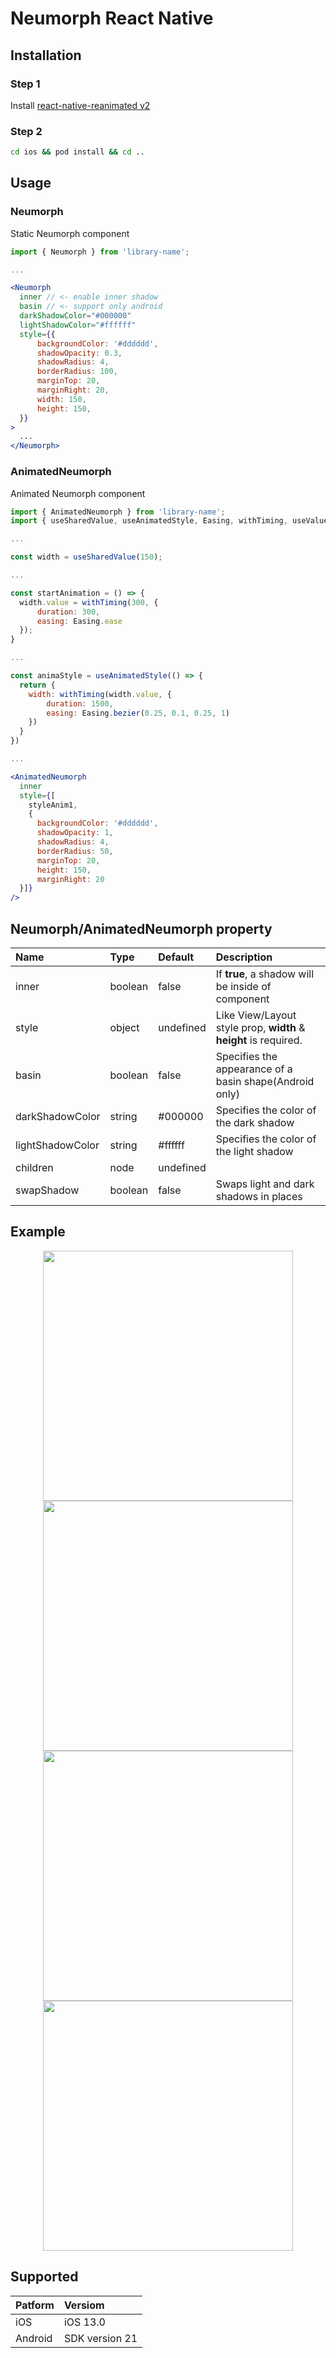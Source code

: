 # Neumorph React Native

## Installation

### Step 1
Install <a href="https://docs.swmansion.com/react-native-reanimated/docs/installation" target="_blank">react-native-reanimated v2</a>

### Step 2

```bash 
cd ios && pod install && cd ..
```

## Usage

### Neumorph
Static Neumorph component
```jsx
import { Neumorph } from 'library-name';

...

<Neumorph
  inner // <- enable inner shadow
  basin // <- support only android
  darkShadowColor="#000000"
  lightShadowColor="#ffffff"
  style={{
      backgroundColor: '#dddddd',
      shadowOpacity: 0.3,
      shadowRadius: 4,
      borderRadius: 100,
      marginTop: 20,
      marginRight: 20,
      width: 150,
      height: 150,
  }}
>
  ...
</Neumorph>
```

### AnimatedNeumorph
Animated Neumorph component
```jsx
import { AnimatedNeumorph } from 'library-name';
import { useSharedValue, useAnimatedStyle, Easing, withTiming, useValue } from 'react-native-reanimated';

...

const width = useSharedValue(150);

...

const startAnimation = () => {
  width.value = withTiming(300, {
      duration: 300,
      easing: Easing.ease
  });
}

...

const animaStyle = useAnimatedStyle(() => {
  return {
    width: withTiming(width.value, {
        duration: 1500,
        easing: Easing.bezier(0.25, 0.1, 0.25, 1)
    })
  }
})

...

<AnimatedNeumorph
  inner
  style={[
    styleAnim1,
    { 
      backgroundColor: '#dddddd',
      shadowOpacity: 1,
      shadowRadius: 4,
      borderRadius: 50,
      marginTop: 20,
      height: 150,
      marginRight: 20
  }]}
/>
```

## Neumorph/AnimatedNeumorph property
Name | Type | Default | Description
:--- | :--- | :--- | :---
inner | boolean | false | 	If **true**, a shadow will be inside of component
style | object | undefined | Like View/Layout style prop, **width** & **height** is required. 
basin | boolean | false | Specifies the appearance of a basin shape(Android only)
darkShadowColor | string | #000000 | Specifies the color of the dark shadow
lightShadowColor | string | #ffffff | Specifies the color of the light shadow
children | node | undefined | 
swapShadow | boolean | false | Swaps light and dark shadows in places

## Example
<span style="display:block;text-align:center;">
  <img src="assets/RectangleNeumorph.png" width="400"/>
  <img src="assets/RectangleOuter.png" width="400">
</span>
<span style="display:block;text-align:center;">
  <img src="assets/CircleInner.png" width="400"/>
  <img src="assets/CircleOuter.png" width="400">
</span>

## Supported

Patform | Versiom
:--- | :----
iOS | iOS 13.0
Android | SDK version 21